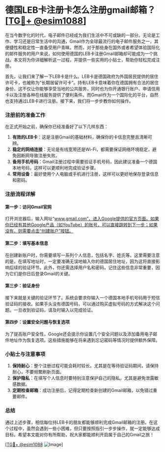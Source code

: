 # 德国LEB卡注册卡怎么注册gmail邮箱？[[TG💪+ @esim1088](https://t.me/s/esim1088)]

在当今数字化的时代，电子邮件已经成为我们生活中不可或缺的一部分。无论是工作、学习还是日常生活中的沟通，Gmail作为全球最流行的电子邮件服务之一，其便捷性和稳定性一直备受用户青睐。然而，对于那些身在国外或者希望体验国际化的邮件服务的用户来说，如何使用德国的LEB卡注册Gmail邮箱却可能成为一个挑战。本文将为你详细解析这一过程，并提供一些实用的小贴士，帮助你轻松完成注册。

首先，让我们来了解一下LEB卡是什么。LEB卡是德国政府为外国居民提供的居住许可卡，也被称为“长期居留许可卡”。持有LEB卡意味着你在德国拥有合法的居住身份，这不仅让你能够享受当地的公共服务，同时也为你开通银行账户、申请信用卡以及注册各种在线服务提供了便利条件。而Gmail作为一个国际化的平台，自然也支持通过LEB卡进行注册。接下来，我们将一步步教你如何操作。

### 注册前的准备工作

在正式开始之前，确保你已经准备好了以下几样东西：

1. **有效的LEB卡**：这是注册Gmail的基础材料，确保你的卡信息完整且清晰可辨。
2. **稳定的网络连接**：无论是有线宽带还是Wi-Fi，都需要保证网络环境稳定，避免因断网导致注册失败。
3. **备用手机号码**：Gmail注册过程中需要验证手机号码，因此建议准备一个德国本地号码，这样可以更顺利地完成验证步骤。
4. **常用设备**：最好使用个人电脑或手机进行注册，这样可以更好地保存登录信息和密码。

### 注册流程详解

#### 第一步：访问Gmail官网
打开浏览器后，输入网址“www.gmail.com”，进入Google提供的官方页面。如果你已经有其他Google产品（如YouTube）的账号，可以直接跳转到下一步；如果没有，则需要点击“创建账户”按钮。

#### 第二步：填写基本信息
在创建新账户时，你需要填写一系列个人信息，包括名字、姓氏等。这里需要注意的是，在填写地址时，一定要准确无误地输入你的德国居住地址，因为这将直接影响后续的验证环节。此外，你还需选择用户名和密码，记住这些信息非常重要，因为它们是你日后登录Gmail的关键。

#### 第三步：验证身份
接下来就是关键的验证环节了。系统会要求你输入一个德国本地手机号码用于短信验证码的接收。如果手头没有德国号码，可以通过购买虚拟号码的方式解决这个问题。一旦收到验证码，请及时输入以完成验证。

#### 第四步：设置安全问题与恢复选项
为了提高账户安全性，Google还会提示你设置几个安全问题以及添加备用电子邮件地址作为恢复选项。这些措施能够在将来遇到忘记密码等情况时提供额外保障。

### 小贴士与注意事项

1. **保持耐心**：整个注册过程可能会耗时较长，尤其是在等待验证码期间，请保持耐心，不要频繁刷新页面。
2. **保护隐私**：在填写个人信息时要特别注意保护自己的隐私，尤其是避免泄露敏感数据。
3. **定期检查邮箱**：成功注册后，记得定期检查新创建的Gmail邮箱，以免错过重要邮件。

### 总结

通过上述步骤，相信每位持LEB卡的朋友都能够顺利完成Gmail邮箱的注册。在这个过程中，虽然会遇到一些小困难，但只要按照指引一步步操作，就一定能够达成目标。希望本文能对你有所帮助，祝大家都能顺利开启属于自己的Gmail之旅！

[[TG💪+ @esim1088](https://t.me/s/esim1088) ![Image](https://i.postimg.cc/4NQfJmqS/Snipaste-2025-05-13-00-14-12.png)]